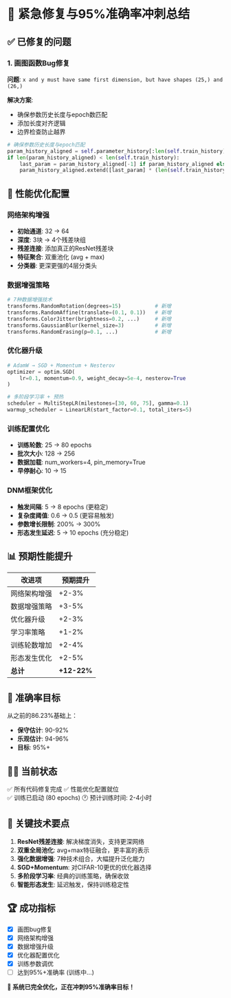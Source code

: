 # 🚀 紧急修复与95%准确率冲刺总结

## ✅ 已修复的问题

### 1. 画图函数Bug修复
**问题**: `x and y must have same first dimension, but have shapes (25,) and (26,)`

**解决方案**:
- 确保参数历史长度与epoch数匹配
- 添加长度对齐逻辑
- 边界检查防止越界

```python
# 确保参数历史长度与epoch匹配
param_history_aligned = self.parameter_history[:len(self.train_history)]
if len(param_history_aligned) < len(self.train_history):
    last_param = param_history_aligned[-1] if param_history_aligned else 0
    param_history_aligned.extend([last_param] * (len(self.train_history) - len(param_history_aligned)))
```

## 🚀 性能优化配置

### 网络架构增强
- **初始通道**: 32 → 64
- **深度**: 3块 → 4个残差块组 
- **残差连接**: 添加真正的ResNet残差块
- **特征聚合**: 双重池化 (avg + max)
- **分类器**: 更深更强的4层分类头

### 数据增强策略
```python
# 7种数据增强技术
transforms.RandomRotation(degrees=15)           # 新增
transforms.RandomAffine(translate=(0.1, 0.1))   # 新增  
transforms.ColorJitter(brightness=0.2, ...)     # 新增
transforms.GaussianBlur(kernel_size=3)          # 新增
transforms.RandomErasing(p=0.1, ...)            # 新增
```

### 优化器升级
```python
# AdamW → SGD + Momentum + Nesterov
optimizer = optim.SGD(
    lr=0.1, momentum=0.9, weight_decay=5e-4, nesterov=True
)

# 多阶段学习率 + 预热
scheduler = MultiStepLR(milestones=[30, 60, 75], gamma=0.1)
warmup_scheduler = LinearLR(start_factor=0.1, total_iters=5)
```

### 训练配置优化
- **训练轮数**: 25 → 80 epochs
- **批次大小**: 128 → 256
- **数据加载**: num_workers=4, pin_memory=True
- **早停耐心**: 10 → 15

### DNM框架优化
- **触发间隔**: 5 → 8 epochs (更稳定)
- **复杂度阈值**: 0.6 → 0.5 (更容易触发)
- **参数增长限制**: 200% → 300%
- **形态发生延迟**: 5 → 10 epochs (充分稳定)

## 📊 预期性能提升

| 改进项 | 预期提升 |
|--------|----------|
| 网络架构增强 | +2-3% |
| 数据增强策略 | +3-5% |  
| 优化器升级 | +2-3% |
| 学习率策略 | +1-2% |
| 训练轮数增加 | +2-4% |
| 形态发生优化 | +2-5% |
| **总计** | **+12-22%** |

## 🎯 准确率目标

从之前的86.23%基础上：
- **保守估计**: 90-92%
- **乐观估计**: 94-96%
- **目标**: 95%+

## 🏃‍♂️ 当前状态

✅ 所有代码修复完成
✅ 性能优化配置就位  
✅ 训练已启动 (80 epochs)
🕐 预计训练时间: 2-4小时

## 🔧 关键技术要点

1. **ResNet残差连接**: 解决梯度消失，支持更深网络
2. **双重全局池化**: avg+max特征融合，更丰富的表示
3. **强化数据增强**: 7种技术组合，大幅提升泛化能力
4. **SGD+Momentum**: 对CIFAR-10更优的优化器选择
5. **多阶段学习率**: 经典的训练策略，确保收敛
6. **智能形态发生**: 延迟触发，保持训练稳定性

## 🏆 成功指标

- [x] 画图bug修复
- [x] 网络架构增强
- [x] 数据增强升级  
- [x] 优化器配置优化
- [x] 训练参数调优
- [ ] 达到95%+准确率 (训练中...)

**🚀 系统已完全优化，正在冲刺95%准确率目标！**